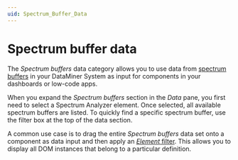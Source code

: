 ```yaml
---
uid: Spectrum_Buffer_Data
---
```


# Spectrum buffer data

The *Spectrum buffers* data category allows you to use data from [spectrum buffers](xref:Working_with_spectrum_monitors#watching-spectrum-buffers) in your DataMiner System as input for components in your dashboards or low-code apps.

When you expand the *Spectrum buffers* section in the *Data* pane, you first need to select a Spectrum Analyzer element. Once selected, all available spectrum buffers are listed. To quickly find a specific spectrum buffer, use the filter box at the top of the data section.

A common use case is to drag the entire *Spectrum buffers* data set onto a component as data input and then apply an [*Element* filter](xref:Element_Data). This allows you to display all DOM instances that belong to a particular definition.
